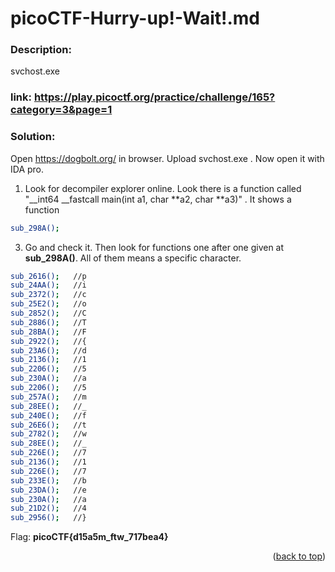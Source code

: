 # picoCTF-Hurry-up!-Wait!.md

### Description:
  svchost.exe


### link: https://play.picoctf.org/practice/challenge/165?category=3&page=1

### Solution:

  Open https://dogbolt.org/ in browser. Upload svchost.exe . Now open it with IDA pro. 

    
1. Look for decompiler explorer online. Look there is a function called "__int64 __fastcall main(int a1, char **a2, char **a3)" . It shows a function 
  ```sh
  sub_298A();
  ```
3. Go and check it. Then look for functions one after one given at <b>sub_298A()</b>. All of them means a specific character.
  ```sh
  sub_2616();   //p
  sub_24AA();   //i
  sub_2372();   //c
  sub_25E2();   //o
  sub_2852();   //C
  sub_2886();   //T
  sub_28BA();   //F
  sub_2922();   //{
  sub_23A6();   //d
  sub_2136();   //1
  sub_2206();   //5
  sub_230A();   //a
  sub_2206();   //5
  sub_257A();   //m
  sub_28EE();   //_
  sub_240E();   //f
  sub_26E6();   //t
  sub_2782();   //w
  sub_28EE();   //_
  sub_226E();   //7
  sub_2136();   //1
  sub_226E();   //7
  sub_233E();   //b
  sub_23DA();   //e
  sub_230A();   //a
  sub_21D2();   //4
  sub_2956();   //}
  ```

    

Flag: <b>picoCTF{d15a5m_ftw_717bea4}</b>

<p align="right">(<a href="#readme-top">back to top</a>)</p>
